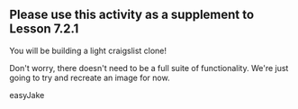 ## Please use this activity as a supplement to Lesson 7.2.1
You will be building a light craigslist clone!

Don't worry, there doesn't need to be a full suite of functionality. We're just going to try and recreate an image for now.

easyJake
